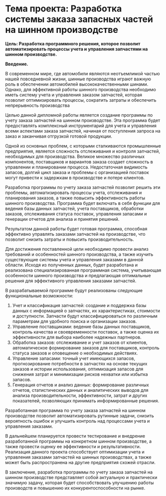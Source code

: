 # Тема проекта: Разработка системы заказа запасных частей на шинном производстве

__Цель: Разработка программного решения, которое позволит автоматизировать
процессы учета и управления запчастями на шинном производстве.__

__Введение.__

   В современном мире, где автомобили являются неотъемлимой частью нашей 
повседневной жизни, шинные производства играют важную роль в обеспечении
автомобилей высококачественными шинами. Однако, для эффективной работы шинного
производства необходимо иметь систему учета и управления заказом запчастей,
которая позволит оптимизировать процессы, сократить затраты и обеспечить
непрерывность производства

Целью данной дипломной работы является создание программы по учету заказа 
запчастей на шинном производстве. Эта программа будет предоставлять комплексный
инструментарий для учета и управления всеми аспектами заказа запчастей,
начиная от поступления запроса на заказ и заканчивая отгрузкой готовой
продукции.

Одной из основных проблем, с которыми сталкиваются промышленные предприятия, 
является сложность отслеживания и контроля запчастей, необходимых для
производства. Великое множество различных компонентов, поставщиков и
вариантов заказа создает сложность в управлении и планировании процесса.
Недостаточная видимость запасов, долгий цикл заказа и проблемы с организацией
поставок могут привести к задержкам в производстве и потере клиентов.

Разработка программы по учету заказа запчастей позволит решить эти проблемы, 
автоматизировать процессы учета, отслеживания и планирования заказов, а
также повысить эффективность работы шинного производства. Программа будет
включать в себя функции для ведения базы данных запчастей, учета поставщиков,
обработки заказов, отслеживания статуса поставок, управления запасами и
генерации отчетов для анализа и принятия решений.

Результатом данной работы будет готовая программа, способная эффективно 
управлять заказами запчастей на производстве, что позволит снизить
затраты и повысить производительность.

Для достижения поставленной цели необходимо провести анализ требований и 
особенностей шинного производства, а также изучить существующие системы учета
и управления заказами в данной области. Исходя из полученных данных, будет
разработана и реализована специализированная программная система, учитывающая
особенности шинного производства и предлагающая оптимальные решения для
эффективного управления заказами запчастей.

В разрабатываемой программе будут реализованы следующие функциональные 
возможности:
1. Учет и классификация запчастей: создание и поддержка базы данных с
информацией о запчастях, их характеристиках, стоимости и доступности.
Запчасти будут классифицироваться по различным параметрам для удобного
поиска и организации заказов.
2. Управление поставщиками: ведение базы данных поставщиков, контроль 
качества и своевременности поставок, а также оценка их эффективности 
для выбора наиболее надежных партнеров.
3. Обработка заказов: отслеживание и учет заказов от клиентов, 
автоматическое формирование заказов для поставщиков, контроль статуса 
заказов и оповещение о необходимых действиях.
4. Управление запасами: точный учет имеющихся запасов, прогнозирование 
потребности в запчастях на основе текущих заказов и истории 
использования, оптимизация запасов для снижения затрат и минимизации 
рисков нехватки или избытка запасов.
5. Генерация отчетов и анализ данных: формирование различных отчетов, 
статистических данных и аналитических выводов для анализа 
производительности, эффективности, затрат и других показателей, 
позволяющих принимать информированные решения.

Разработанная программа по учету заказа запчастей на шинном производстве 
позволит автоматизировать рутинные задачи, снизить вероятность ошибок и
улучшить контроль над процессами учета и управления заказами.

В дальнейшем планируется провести тестирование и внедрение разработанной
программы на конкретном шинном производстве, а также провести оценку ее
эффективности и результативности. Реализация данного проекта способствует
оптимизации учета и управления заказами запчастей на шинных производствах,
а также может быть распространена на другие предприятия схожей отрасли.

В заключение, разработка программы по учету заказа запчастей на шинном
производстве представляет собой актуальную и практически значимую задачу,
которая будет способствовать улучшению работы производств и повышению
их конкурентоспособности на рынке.